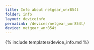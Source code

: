```yaml
---
title: Info about netgear_wnr854t
folder: info
layout: deviceinfo
permalink: /devices/netgear_wnr854t/
device: netgear_wnr854t
---
```

{% include templates/device_info.md %}
